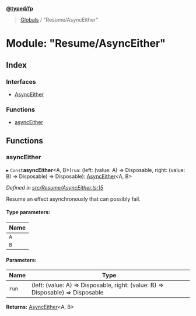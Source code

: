 **[@typed/fp](../README.md)**

> [Globals](../globals.md) / "Resume/AsyncEither"

# Module: "Resume/AsyncEither"

## Index

### Interfaces

* [AsyncEither](../interfaces/_resume_asynceither_.asynceither.md)

### Functions

* [asyncEither](_resume_asynceither_.md#asynceither)

## Functions

### asyncEither

▸ `Const`**asyncEither**\<A, B>(`run`: (left: (value: A) => Disposable, right: (value: B) => Disposable) => Disposable): [AsyncEither](../interfaces/_resume_asynceither_.asynceither.md)\<A, B>

*Defined in [src/Resume/AsyncEither.ts:15](https://github.com/TylorS/typed-fp/blob/8639976/src/Resume/AsyncEither.ts#L15)*

Resume an effect asynchronously that can possibly fail.

#### Type parameters:

Name |
------ |
`A` |
`B` |

#### Parameters:

Name | Type |
------ | ------ |
`run` | (left: (value: A) => Disposable, right: (value: B) => Disposable) => Disposable |

**Returns:** [AsyncEither](../interfaces/_resume_asynceither_.asynceither.md)\<A, B>
